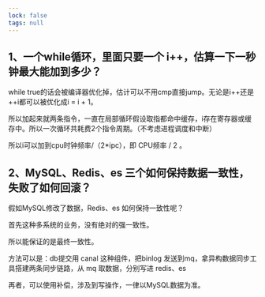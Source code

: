 ```yaml
---
lock: false
tags: null
---
```

## 1、一个while循环，里面只要一个 i++，估算一下一秒钟最大能加到多少？

while true的话会被编译器优化掉，估计可以不用cmp直接jump。无论是i++还是++i都可以被优化成i = i + 1。

所以加起来就两条指令，一直在局部循环假设取指都命中缓存，i存在寄存器或缓存中。所以一次循环共耗费2个指令周期。（不考虑进程调度和中断）

所以i可以加到cpu时钟频率/（2*ipc），即 CPU频率 / 2 。



## 2、MySQL、Redis、es 三个如何保持数据一致性，失败了如何回滚？

假如MySQL修改了数据，Redis、es 如何保持一致性呢？

首先这种多系统的业务，没有绝对的强一致性。

所以能保证的是最终一致性。

方法可以是：db提交用 canal 这种组件，把binlog 发送到mq，拿异构数据同步工具搭建两条同步链路，从 mq 取数据，分别写进 redis、es

再者，可以使用补偿，涉及到写操作，一律以MySQL数据为准。

